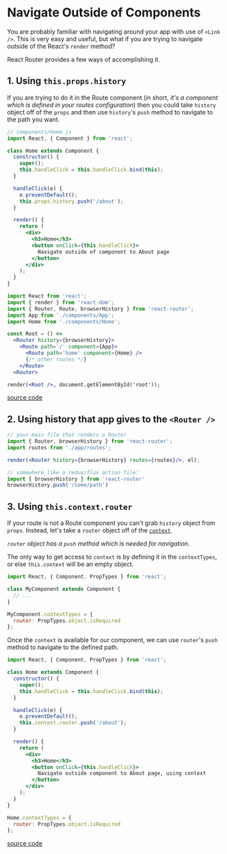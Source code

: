 # Navigate Outside of Components

You are probably familiar with navigating around your app with use of `<Link />`.
This is very easy and useful, but what if you are trying to navigate outside of the React's
`render` method?

React Router provides a few ways of accomplishing it.

## 1. Using `this.props.history`

If you are trying to do it in the Route component (in short, *it's a component which is defined in your routes configuration*)
then you could take `history` object off of the `props` and then use `history`'s `push` method to
navigate to the path you want.

```jsx
// components/Home.js
import React, { Component } from 'react';

class Home extends Component {
  constructor() {
    super();
    this.handleClick = this.handleClick.bind(this);
  }

  handleClick(e) {
    e.preventDefault();
    this.props.history.push('/about');
  }

  render() {
    return (
      <div>
        <h3>Home</h3>
        <button onClick={this.handleClick}>
          Navigate outside of component to About page
        </button>
      </div>
    );
  }
}
```

```jsx
import React from 'react';
import { render } from 'react-dom';
import { Router, Route, browserHistory } from 'react-router';
import App from './components/App';
import Home from './components/Home';

const Root = () =>
  <Router history={browserHistory}>
    <Route path='/' component={App}>
      <Route path='home' component={Home} />
      {/* other routes */}
    </Route>
  <Router>

render(<Root />, document.getElementById('root'));
```

[source code](https://jsfiddle.net/knowbody/pmkqLvmc/2/)



## 2. Using history that app gives to the `<Router />`

```jsx
// your main file that renders a Router
import { Router, browserHistory } from 'react-router';
import routes from './app/routes';

render(<Router history={browserHistory} routes={routes}/>, el);
```

```jsx
// somewhere like a redux/flux action file:
import { browserHistory } from 'react-router'
browserHistory.push('/some/path')
```


## 3. Using `this.context.router`

If your route is not a Route component you can't grab `history` object from `props`.
Instead, let's take a `router` object off of the [`context`](https://facebook.github.io/react/docs/context.html).

*`router` object has a `push` method which is needed for navigation.*

The only way to get access to `context` is by defining it in the `contextTypes`, or else `this.context`
will be an empty object.

```jsx
import React, { Component, PropTypes } from 'react';

class MyComponent extends Component {
  // ...
}

MyComponent.contextTypes = {
  router: PropTypes.object.isRequired
};
```

Once the `context` is available for our component, we can use `router`'s `push` method to navigate
to the defined path.

```jsx
import React, { Component, PropTypes } from 'react';

class Home extends Component {
  constructor() {
    super();
    this.handleClick = this.handleClick.bind(this);
  }

  handleClick(e) {
    e.preventDefault();
    this.context.router.push('/about');
  }

  render() {
    return (
      <div>
        <h3>Home</h3>
        <button onClick={this.handleClick}>
          Navigate outside component to About page, using context
        </button>
      </div>
    );
  }
}

Home.contextTypes = {
  router: PropTypes.object.isRequired
};
```

[source code](https://jsfiddle.net/knowbody/ok3jbsym/)

